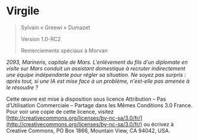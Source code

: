 # Virgile

> Sylvain « Greewi » Dumazet
> 
> Version 1.0-RC2
>
> Remerciements spéciaux à Morvan

*2093, Marineris, capitale de Mars. L'enlèvement du fils d'un diplomate en visite sur Mars conduit un assistant domestique à recruter indirectement une équipe indépendante pour régler sa situation. Ne soyez pas surpris : après tout, si une IA est mise face à un problème, n'est-elle pas amenée à le résoudre ?*

Cette œuvre est mise à disposition sous licence Attribution – Pas d’Utilisation Commerciale – Partage dans les Mêmes Conditions 3.0 France. Pour voir une copie de cette licence, visitez [http://creativecommons.org/licenses/by-nc-sa/3.0/fr/](http://creativecommons.org/licenses/by-nc-sa/3.0/fr/) ou écrivez à Creative Commons, PO Box 1866, Mountain View, CA 94042, USA.
